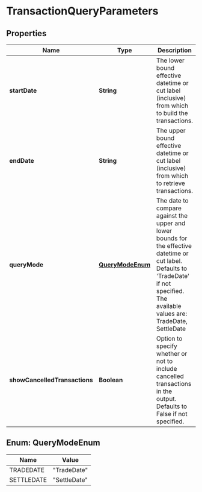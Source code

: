 

# TransactionQueryParameters

## Properties

Name | Type | Description | Notes
------------ | ------------- | ------------- | -------------
**startDate** | **String** | The lower bound effective datetime or cut label (inclusive) from which to build the transactions. | 
**endDate** | **String** | The upper bound effective datetime or cut label (inclusive) from which to retrieve transactions. | 
**queryMode** | [**QueryModeEnum**](#QueryModeEnum) | The date to compare against the upper and lower bounds for the effective datetime or cut label. Defaults to &#39;TradeDate&#39; if not specified. The available values are: TradeDate, SettleDate |  [optional]
**showCancelledTransactions** | **Boolean** | Option to specify whether or not to include cancelled transactions in the output. Defaults to False if not specified. |  [optional]



## Enum: QueryModeEnum

Name | Value
---- | -----
TRADEDATE | &quot;TradeDate&quot;
SETTLEDATE | &quot;SettleDate&quot;



